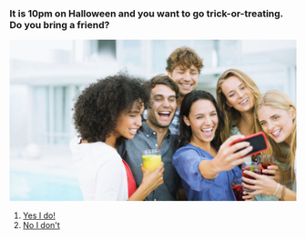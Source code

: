 ###  It is 10pm on Halloween and you want to go trick-or-treating. Do you bring a friend? 

![friends image](images/friends.jpg)


1. [Yes I do!](trick-or-treat1.md)  
2. [No I don't](trick-or-treat.md)